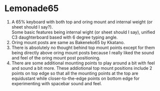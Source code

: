 # Lemonade65
1. A 65% keyboard with both top and oring mount and internal weight (or sheet should I say?). <br />
Some basic features being internal wight (or sheet should I say), unified C3 daughterboard based with 6 degree typing angle. <br />
2. Oring mount posts are same as Bakeneko65 by Kkatano. <br />
3. There is absolutely no thought behind top mount points except for them being directly above oring mount posts because I really liked the sound and feel of the oring mount post positioning. <br />
4. There are some additional mounting points to play around a bit with feel and sound a bit more. These addiotional top mount positions include 2 points on top edge so that all the mounting points at the top are equidustant while closer-to-the-edge points on bottom edge for experimenting with spacebar sound and feel. <br />
